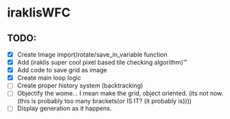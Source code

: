 # iraklisWFC

## TODO:
- [X] Create Image import/rotate/save_in_variable function
- [X] Add (iraklis super cool pixel based tile checking algorithm)™
- [X] Add code to save grid as image
- [X] Create main loop logic
- [ ] Create proper history system (backtracking)
- [ ] Objectify the wome... I mean make the grid, object oriented. (its not now. (this is probably too many brackets(or IS IT? (it probably is))))
- [ ] Display generation as it happens.
